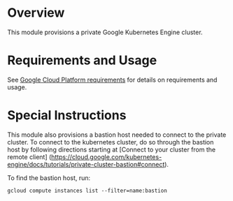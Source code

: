 <!--
    Licensed to the Apache Software Foundation (ASF) under one
    or more contributor license agreements.  See the NOTICE file
    distributed with this work for additional information
    regarding copyright ownership.  The ASF licenses this file
    to you under the Apache License, Version 2.0 (the
    "License"); you may not use this file except in compliance
    with the License.  You may obtain a copy of the License at

      http://www.apache.org/licenses/LICENSE-2.0

    Unless required by applicable law or agreed to in writing,
    software distributed under the License is distributed on an
    "AS IS" BASIS, WITHOUT WARRANTIES OR CONDITIONS OF ANY
    KIND, either express or implied.  See the License for the
    specific language governing permissions and limitations
    under the License.
-->

# Overview

This module provisions a private Google Kubernetes Engine cluster.

# Requirements and Usage

See [Google Cloud Platform requirements](../../google-cloud-platform/README.md) for details on requirements
and usage.

# Special Instructions

This module also provisions a bastion host needed to connect to the private cluster.  To connect to the kubernetes
cluster, do so through the bastion host by following directions starting at [Connect to your cluster from the remote client]
(https://cloud.google.com/kubernetes-engine/docs/tutorials/private-cluster-bastion#connect).

To find the bastion host, run:

```
gcloud compute instances list --filter=name:bastion
```
